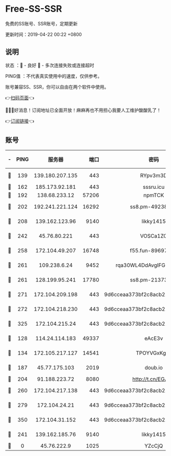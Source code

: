 # Free-SS-SSR

免费的SS账号、SSR账号，定期更新

更新时间：2019-04-22 00:22 +0800

## 说明

状态     ：🙂 - 良好 🙁 - 多次连接失败或连接超时

PING值   ：不代表真实使用中的速度，仅供参考。

账号兼容SS、SSR，你可以自由在两个软件中使用。

👉[扫码页面](https://liesauer.github.io/Free-SS-SSR/)👈

🎉🎉🎉好消息！订阅地址已全面开放！麻麻再也不用担心我要人工维护酸酸乳了！

👉[订阅链接](https://www.liesauer.net/yogurt/subscribe?ACCESS_TOKEN=DAYxR3mMaZAsaqUb)👈

## 账号

|-|PING|服务器|端口|密码|加密方式|区域|
|:----:|:----:|:-----:|-----:|:----:|:----:|:----:|
|🙂|139|139.180.207.135|443|RYpv3m3D|aes-256-cfb|JP|
|🙂|162|185.173.92.181|443|sssru.icu|rc4-md5|RU|
|🙂|192|138.68.233.12|57206|npmTCK|rc4-md5|US|
|🙂|202|192.241.221.124|16292|ss8.pm-49238822|aes-256-cfb|US|
|🙂|208|139.162.123.96|9140|likky1415|aes-256-cfb|JP|
|🙂|242|45.76.80.221|443|VOSCa1ZG|aes-256-cfb|DE|
|🙂|258|172.104.49.207|16748|f55.fun-89697299|aes-256-cfb|SG|
|🙂|261|109.238.6.24|9452|rqa30WL4DdAvgIFG6Fs3znzTa|aes-256-cfb|FR|
|🙂|261|128.199.95.241|17780|ss8.pm-21373511|aes-256-cfb|SG|
|🙂|271|172.104.209.198|443|9d6cceaa373bf2c8acb22e60b6a58be6|aes-256-cfb|US|
|🙂|272|172.104.218.230|443|9d6cceaa373bf2c8acb22e60b6a58be6|aes-256-cfb|US|
|🙂|325|172.104.215.24|443|9d6cceaa373bf2c8acb22e60b6a58be6|aes-256-cfb|US|
|🙂|128|114.24.114.183|49337|eAcE3v|chacha20-ietf|TW|
|🙂|134|172.105.217.127|14541|TPOYVGxKglpi|aes-256-cfb|JP|
|🙂|187|45.77.175.103|2019|doub.io|aes-128-ctr|SG|
|🙂|204|91.188.223.72|8080|http://t.cn/EGJIyrl|rc4-md5|RU|
|🙂|260|172.104.217.138|443|9d6cceaa373bf2c8acb22e60b6a58be6|aes-256-cfb|US|
|🙂|279|172.104.24.21|443|9d6cceaa373bf2c8acb22e60b6a58be6|aes-256-cfb|US|
|🙂|350|172.104.31.152|443|9d6cceaa373bf2c8acb22e60b6a58be6|aes-256-cfb|US|
|🙁|241|139.162.185.76|9140|likky1415|aes-256-cfb|DE|
|🙁|0|45.76.222.9|1025|YZcCjQ|rc4-md5|JP|
